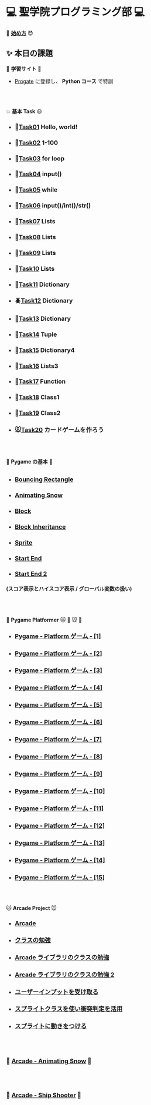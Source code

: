 # :computer: 聖学院プログラミング部 :computer:

:imp: [**始め方**](https://github.com/Seigakuin/todays_task/blob/master/Environment.md) :smiling_imp:

## :sparkles: 本日の課題

:hatching_chick: <b> 学習サイト </b> :dash:

- [Progate](https://prog-8.com/) に登録し、 **Python コース** で特訓

<br></br>

:boom: <b>基本 Task</b> :smiley:

###

- ### :whale2:[Task01](https://github.com/Seigakuin/todays_task/blob/master/task_projects/task01.md) Hello, world!
- ### :dolphin:[Task02](https://github.com/Seigakuin/todays_task/blob/master/task_projects/task02.md) 1-100
- ### :dragon:[Task03](https://github.com/Seigakuin/todays_task/blob/master/task_projects/task03.md) for loop
- ### :mouse2:[Task04](https://github.com/Seigakuin/todays_task/blob/master/task_projects/task04.md) input()
- ### :leopard:[Task05](https://github.com/Seigakuin/todays_task/blob/master/task_projects/task05.md) while
- ### :crocodile:[Task06](https://github.com/Seigakuin/todays_task/blob/master/task_projects/task06.md) input()/int()/str()
- ### :tiger2:[Task07](https://github.com/Seigakuin/todays_task/blob/master/task_projects/task07.md) Lists
- ### :monkey:[Task08](https://github.com/Seigakuin/todays_task/blob/master/task_projects/task08.md) Lists
- ### :horse:[Task09](https://github.com/Seigakuin/todays_task/blob/master/task_projects/task09.md) Lists
- ### :blowfish:[Task10](https://github.com/Seigakuin/todays_task/blob/master/task_projects/task10.md) Lists
- ### :koala:[Task11](https://github.com/Seigakuin/todays_task/blob/master/task_projects/task11.md) Dictionary
- ### :beetle:[Task12](https://github.com/Seigakuin/todays_task/blob/master/task_projects/task12.md) Dictionary
- ### :baby_chick:[Task13](https://github.com/Seigakuin/todays_task/blob/master/task_projects/task13.md) Dictionary
- ### :frog:[Task14](https://github.com/Seigakuin/todays_task/blob/master/task_projects/task14.md) Tuple
- ### :dog:[Task15](https://github.com/Seigakuin/todays_task/blob/master/task_projects/task15_Dictionary.md) Dictionary4
- ### :wolf:[Task16](https://github.com/Seigakuin/todays_task/blob/master/task_projects/task16_List.md) Lists3
- ### :rabbit:[Task17](https://github.com/Seigakuin/todays_task/blob/master/task_projects/task17_Function.md) Function
- ### :water_buffalo:[Task18](https://github.com/Seigakuin/todays_task/blob/master/task_projects/task18_Class1.md) Class1
- ### :bug:[Task19](https://github.com/Seigakuin/todays_task/blob/master/task_projects/task19_Class2.md) Class2
- ### :mouse:[Task20](https://github.com/Seigakuin/todays_task/blob/master/task_projects/task20_Class3_Cards.md) カードゲームを作ろう

<br></br>

:snake: <b>Pygame の基本</b> :snake:

##

- ### [Bouncing Rectangle](https://github.com/Seigakuin/todays_task/blob/master/pygame_projects/pygame_bouncingrectangle.md)

- ### [Animating Snow](https://github.com/Seigakuin/todays_task/blob/master/pygame_projects/pygame_animatingsnow.md)

- ### [Block](https://github.com/Seigakuin/todays_task/blob/master/pygame_projects/pygame_block.md)

- ### [Block Inheritance](https://github.com/Seigakuin/todays_task/blob/master/pygame_projects/pygame_block_inheritance.md)

- ### [Sprite](https://github.com/Seigakuin/todays_task/blob/master/pygame_projects/pygame_sprite.md)

- ### [Start End](https://github.com/Seigakuin/todays_task/blob/master/pygame_projects/pygame_startend.md)

- ### [Start End 2](https://github.com/Seigakuin/todays_task/blob/master/pygame_projects/blocks_sf.py)

#### (スコア表示とハイスコア表示 / グローバル変数の扱い)

<br></br>

:snake: <b>Pygame Platformer</b> :cat: :dog: :mouse: :hamster:

- ### [Pygame - Platform ゲーム - [1]](https://qiita.com/sf_/items/bccd0df2416571e2a937)
- ### [Pygame - Platform ゲーム - [2]](https://qiita.com/sf_/items/f635870e2d2d2921becf)
- ### [Pygame - Platform ゲーム - [3]](https://qiita.com/sf_/items/cbef581265e490f5c58d)
- ### [Pygame - Platform ゲーム - [4]](https://qiita.com/sf_/items/fe11d6cf4929694121a1)
- ### [Pygame - Platform ゲーム - [5]](https://qiita.com/sf_/items/71fd105b95670cb3028f)
- ### [Pygame - Platform ゲーム - [6]](https://qiita.com/sf_/items/d9c51ba4c67bfdd1448f)
- ### [Pygame - Platform ゲーム - [7]](https://qiita.com/sf_/items/aa41e26ae099c532f752)
- ### [Pygame - Platform ゲーム - [8]](https://qiita.com/sf_/items/3e47f856459da7909fa9)
- ### [Pygame - Platform ゲーム - [9]](https://qiita.com/sf_/items/aa85bff48cc99ff503d7)
- ### [Pygame - Platform ゲーム - [10]](https://qiita.com/sf_/items/c2616693902088740c10)
- ### [Pygame - Platform ゲーム - [11]](https://qiita.com/sf_/items/a9114bb8aaeba62fef48)
- ### [Pygame - Platform ゲーム - [12]](https://qiita.com/sf_/items/36d4270043829072c181)
- ### [Pygame - Platform ゲーム - [13]](https://qiita.com/sf_/items/8b40d6124a1a0b9d9708)
- ### [Pygame - Platform ゲーム - [14]](https://qiita.com/sf_/items/fc5727666b3baa62ecbb)
- ### [Pygame - Platform ゲーム - [15]](https://qiita.com/sf_/items/43a97c8681516f68aa8a)

<br></br>

:cat: <b> Arcade Project </b> :mouse:

- ### [Arcade](https://github.com/Seigakuin/todays_task/blob/master/task_projects/Task-%20arcade%E3%83%A9%E3%82%A4%E3%83%96%E3%83%A9%E3%83%AA%E3%81%A7%E5%9B%B3%E5%BD%A2%E6%8F%8F%E7%94%BB.md)

- ### [クラスの勉強](https://github.com/Seigakuin/todays_task/blob/master/task_projects/arcade_proj/arcade01.md)

* ### [Arcade ライブラリのクラスの勉強](https://github.com/Seigakuin/todays_task/blob/master/task_projects/arcade_proj/arcade02.md)

- ### [Arcade ライブラリのクラスの勉強 2](https://github.com/Seigakuin/todays_task/blob/master/task_projects/arcade_proj/arcade03.md)

- ### [ユーザーインプットを受け取る](https://github.com/Seigakuin/todays_task/blob/master/task_projects/arcade_proj/arcade04.md)

- ### [スプライトクラスを使い衝突判定を活用](https://github.com/Seigakuin/todays_task/blob/master/task_projects/arcade_proj/arcade05.md)

- ### [スプライトに動きをつける](https://github.com/Seigakuin/todays_task/blob/master/task_projects/arcade_proj/arcade06.md)

<br></br>

### :whale2: [Arcade - Animating Snow](https://github.com/Seigakuin/todays_task/blob/master/animating_snow.md) :dragon:

<br></br>

### :whale2: [Arcade - Ship Shooter](https://github.com/Seigakuin/todays_task/blob/master/ship_shooter.md) :dragon:

<br></br>
